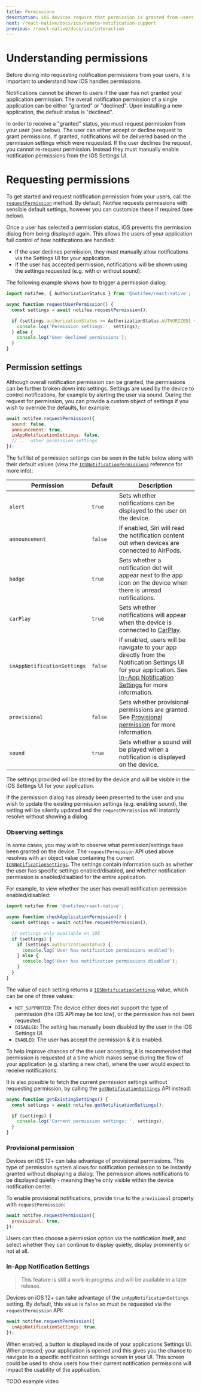 ```yaml
---
title: Permissions
description: iOS devices require that permission is granted from users before notifications can be displayed on the device.
next: /react-native/docs/ios/remote-notification-support
previous: /react-native/docs/ios/interaction
---
```


# Understanding permissions

Before diving into requesting notification permissions from your users, it is important to understand how iOS handles permissions.

Notifications cannot be shown to users if the user has not granted your application permission. The overall notification permission of a
single application can be either "granted" or "declined". Upon installing a new application, the default status is "declined".

In order to receive a "granted" status, you must request permission from your user (see below). The user can either accept or decline
request to grant permissions. If granted, notifications will be delivered based on the permission settings which were requested. If the
user declines the request, you cannot re-request permission. Instead they must manually enable notification permissions from the iOS
Settings UI.

# Requesting permissions

To get started and request notification permission from your users, call the [`requestPermission`](/react-native/reference/requestpermission)
method. By default, Notifee requests permissions with sensible default settings, however you can customize these if required (see below).

<Vimeo id="ios-request-permission" caption="iOS Requesting Notification Permission" />

Once a user has selected a permission status, iOS prevents the permission dialog from being displayed again. This allows
the users of your application full control of how notifications are handled:

- If the user declines permission, they must manually allow notifications via the Settings UI for your application.
- If the user has accepted permission, notifications will be shown using the settings requested (e.g. with or without sound).

The following example shows how to trigger a permission dialog:

```js
import notifee, { AuthorizationStatus } from '@notifee/react-native';

async function requestUserPermission() {
  const settings = await notifee.requestPermission();

  if (settings.authorizationStatus >= AuthorizationStatus.AUTHORIZED) {
    console.log('Permission settings:', settings);
  } else {
    console.log('User declined permissions');
  }
}
```

## Permission settings

Although overall notification permission can be granted, the permissions can be further broken down into settings. Settings
are used by the device to control notifications, for example by alerting the user via sound. During the request for permission,
you can provide a custom object of settings if you wish to override the defaults, for example:

```js
await notifee.requestPermission({
  sound: false,
  announcement: true,
  inAppNotificationSettings: false,
  // ... other permission settings
});
```

The full list of permission settings can be seen in the table below along with their default values (view the [`IOSNotificationPermissions`](/reference/iosnotificationpermissions) reference for more info):

| Permission                  | Default | Description                                                                                                                                                                                             |
| --------------------------- | ------- | ------------------------------------------------------------------------------------------------------------------------------------------------------------------------------------------------------- |
| `alert`                     | `true`  | Sets whether notifications can be displayed to the user on the device.                                                                                                                                  |
| `announcement`              | `false` | If enabled, Siri will read the notification content out when devices are connected to AirPods.                                                                                                          |
| `badge`                     | `true`  | Sets whether a notification dot will appear next to the app icon on the device when there is unread notifications.                                                                                      |
| `carPlay`                   | `true`  | Sets whether notifications will appear when the device is connected to [CarPlay](https://www.apple.com/ios/carplay/).                                                                                   |
| `inAppNotificationSettings` | `false` | If enabled, users will be navigate to your app directly from the Notification Settings UI for your application. See [In-App Notification Settings](#in-app-notification-settings) for more information. |
| `provisional`               | `false` | Sets whether provisional permissions are granted. See [Provisional permission](#provisional-permission) for more information.                                                                           |
| `sound`                     | `true`  | Sets whether a sound will be played when a notification is displayed on the device.                                                                                                                     |

The settings provided will be stored by the device and will be visible in the iOS Settings UI for your application.

If the permission dialog has already been presented to the user and you wish to update the existing permission settings (e.g. enabling sound),
the setting will be silently updated and the `requestPermission` will instantly resolve without showing a dialog.

### Observing settings

In some cases, you may wish to observe what permission/settings have been granted on the device. The `requestPermission`
API used above resolves with an object value containing the current [`IOSNotificationSettings`](/reference/iosnotificationsettings).
The settings contain information such as whether the user has specific settings enabled/disabled, and whether notification
permission is enabled/disabled for the entire application.

For example, to view whether the user has overall notification permission enabled/disabled:

```js
import notifee from '@notifee/react-native';

async function checkApplicationPermission() {
  const settings = await notifee.requestPermission();

  // settings only available on iOS
  if (settings) {
    if (settings.authorizationStatus) {
      console.log('User has notification permissions enabled');
    } else {
      console.log('User has notification permissions disabled');
    }
  }
}
```

The value of each setting returns a [`IOSNotificationSettings`](/reference/iosnotificationsettings) value, which can be
one of three values:

- `NOT_SUPPORTED`: The device either does not support the type of permission (the iOS API may be too low), or the permission has not been requested.
- `DISABLED`: The setting has manually been disabled by the user in the iOS Settings UI.
- `ENABLED`: The user has accept the permission & it is enabled.

To help improve chances of the the user accepting, it is recommended that permission is requested at a time which makes
sense during the flow of your application (e.g. starting a new chat), where the user would expect to receive notifications.

It is also possible to fetch the current permission settings without requesting permission, by calling the [`getNotificationSettings`](/reference/getnotificationsettings) API instead:

```js
async function getExistingSettings() {
  const settings = await notifee.getNotificationSettings();

  if (settings) {
    console.log('Current permission settings: ', settings);
  }
}
```

### Provisional permission

Devices on iOS 12+ can take advantage of provisional permissions. This type of permission system allows for notification
permission to be instantly granted without displaying a dialog. The permission allows notifications to be displayed
quietly - meaning they're only visible within the device notification center.

<Vimeo id="ios-provisional-setting" caption="iOS Provisional Notification Setting" />

To enable provisional notifications, provide `true` to the `provisional` property with `requestPermission`:

```js
await notifee.requestPermission({
  provisional: true,
});
```

Users can then choose a permission option via the notification itself, and select whether they can continue to display quietly, display
prominently or not at all.

### In-App Notification Settings

> This feature is still a work in progress and will be available in a later release.

Devices on iOS 12+ can take advantage of the `inAppNotificationSettings` setting. By default, this value is `false` so must be
requested via the `requestPermission` API:

```js
await notifee.requestPermission({
  inAppNotificationSettings: true,
});
```

When enabled, a button is displayed inside of your applications Settings UI. When pressed, your application is opened
and this gives you the chance to navigate to a specific notification settings screen in your UI. This screen could be used
to show users how their current notification permissions will impact the usability of the application.

TODO example video
